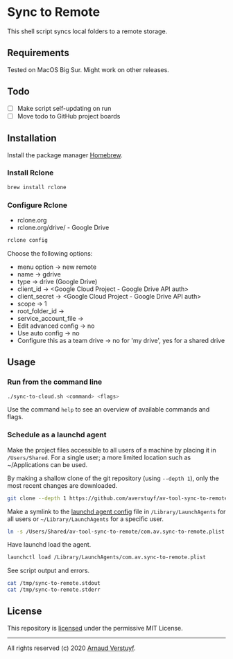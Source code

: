 # Sync to Remote

This shell script syncs local folders to a remote storage.

## Requirements

Tested on MacOS Big Sur. Might work on other releases.

## Todo

- [ ] Make script self-updating on run
- [ ] Move todo to GitHub project boards

## Installation

Install the package manager [Homebrew](https://brew.sh/).

### Install Rclone

```sh
brew install rclone
```

### Configure Rclone

- rclone.org
- rclone.org/drive/ - Google Drive

```sh
rclone config
```

Choose the following options:

- menu option -> new remote
- name -> gdrive
- type -> drive (Google Drive)
- client_id -> <Google Cloud Project - Google Drive API auth>
- client_secret -> <Google Cloud Project - Google Drive API auth>
- scope -> 1
- root_folder_id -> <empty>
- service_account_file -> <empty>
- Edit advanced config -> no
- Use auto config -> no
- Configure this as a team drive -> no for 'my drive', yes for a shared drive

## Usage

### Run from the command line

```sh
./sync-to-cloud.sh <command> <flags>
```

Use the command `help` to see an overview of available commands and flags.

### Schedule as a launchd agent

Make the project files accessible to all users of a machine by placing it in `/Users/Shared`. For a single user; a more limited location such as ~/Applications can be used.

By making a shallow clone of the git repository (using `--depth 1`), only the most recent changes are downloaded.

```sh
git clone --depth 1 https://github.com/averstuyf/av-tool-sync-to-remote.git /Users/Shared/av-tool-sync-to-remote/
```

Make a symlink to the [launchd agent config](https://manpagez.com/man/5/launchd.plist/) file in `/Library/LaunchAgents` for all users or `~/Library/LaunchAgents` for a specific user.

```sh
ln -s /Users/Shared/av-tool-sync-to-remote/com.av.sync-to-remote.plist /Library/LaunchAgents/com.av.sync-to-remote.plist
```

Have launchd load the agent.

```sh
launchctl load /Library/LaunchAgents/com.av.sync-to-remote.plist
```

See script output and errors.

```sh
cat /tmp/sync-to-remote.stdout
cat /tmp/sync-to-remote.stderr
```

## License

This repository is [licensed](LICENSE.md) under the permissive MIT License.

---

All rights reserved (c) 2020 [Arnaud Verstuyf](https://github.com/averstuyf).
